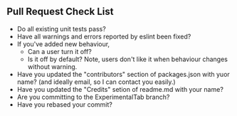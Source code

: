 ## Pull Request Check List
* Do all existing unit tests pass?
* Have all warnings and errors reported by eslint been fixed?
* If you've added new behaviour, 
    * Can a user turn it off?  
    * Is it off by default?  Note, users don't like it when behaviour changes without warning.
* Have you updated the "contributors" section of packages.json with yuor name? (and ideally email, so I can contact you easily.)
* Have you updated the "Credits" setion of readme.md with your name?
* Are you committing to the ExperimentalTab branch?
* Have you rebased your commit?
